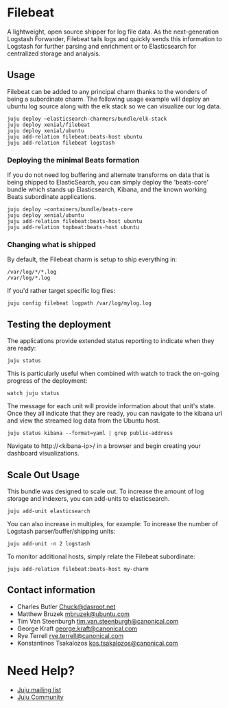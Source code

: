 # Filebeat

A lightweight, open source shipper for log file data. As the
next-generation Logstash Forwarder, Filebeat tails logs and quickly sends this
information to Logstash for further parsing and enrichment or to Elasticsearch
for centralized storage and analysis.


## Usage

Filebeat can be added to any principal charm thanks to the wonders of being
a subordinate charm. The following usage example will deploy an ubuntu
log source along with the elk stack so we can visualize our log data.

    juju deploy ~elasticsearch-charmers/bundle/elk-stack
    juju deploy xenial/filebeat
    juju deploy xenial/ubuntu
    juju add-relation filebeat:beats-host ubuntu
    juju add-relation filebeat logstash


### Deploying the minimal Beats formation

If you do not need log buffering and alternate transforms on data that is
being shipped to ElasticSearch, you can simply deploy the 'beats-core' bundle
which stands up Elasticsearch, Kibana, and the known working Beats
subordinate applications.

    juju deploy ~containers/bundle/beats-core
    juju deploy xenial/ubuntu
    juju add-relation filebeat:beats-host ubuntu
    juju add-relation topbeat:beats-host ubuntu

### Changing what is shipped

By default, the Filebeat charm is setup to ship everything in:

    /var/log/*/*.log
    /var/log/*.log
<!-- /* -->

If you'd rather target specific log files:

    juju config filebeat logpath /var/log/mylog.log


## Testing the deployment

The applications provide extended status reporting to indicate when they are
ready:

    juju status

This is particularly useful when combined with watch to track the on-going
progress of the deployment:

    watch juju status

The message for each unit will provide information about that unit's state.
Once they all indicate that they are ready, you can navigate to the kibana
url and view the streamed log data from the Ubuntu host.

    juju status kibana --format=yaml | grep public-address

Navigate to http://&lt;kibana-ip&gt;/ in a browser and begin creating your
dashboard visualizations.


## Scale Out Usage

This bundle was designed to scale out. To increase the amount of log storage and
indexers, you can add-units to elasticsearch.

    juju add-unit elasticsearch

You can also increase in multiples, for example: To increase the number of
Logstash parser/buffer/shipping units:

    juju add-unit -n 2 logstash

To monitor additional hosts, simply relate the Filebeat subordinate:

    juju add-relation filebeat:beats-host my-charm


## Contact information

- Charles Butler <Chuck@dasroot.net>
- Matthew Bruzek <mbruzek@ubuntu.com>
- Tim Van Steenburgh <tim.van.steenburgh@canonical.com>
- George Kraft <george.kraft@canonical.com>
- Rye Terrell <rye.terrell@canonical.com>
- Konstantinos Tsakalozos <kos.tsakalozos@canonical.com>


# Need Help?

- [Juju mailing list](https://lists.ubuntu.com/mailman/listinfo/juju)
- [Juju Community](https://jujucharms.com/community)
